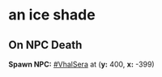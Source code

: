 # an ice shade
## On NPC Death

**Spawn NPC:**  [\#VhalSera](/npc/111058) at (**y:** 400, **x:** -399)